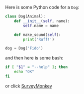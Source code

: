 Here is some Python code for a `Dog`:

```python
class Dog(Animal):
    def __init__(self, name):
        self.name = name

    def make_sound(self):
        print('Ruff!')

dog = Dog('Fido')
```

and then here is some bash:

```bash
if [ "$1" = "--help" ]; then
    echo "OK"
fi
```

or click [SurveyMonkey](http://www.surveymonkey.com)
